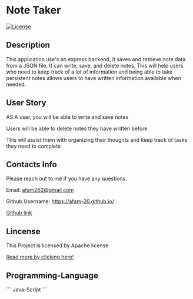 # Note Taker

[![License](https://img.shields.io/badge/license-Apache%202.0-green)](https://opensource.org/licenses/Apache-2.0) 

## Description

This application use's an express backend, it saves and retrieve note data from a JSON file. It can write, save, and delete notes. This will help users who need to keep track of a lot of information and being able to take persistent notes allows users to have written information available when needed.


## User Story

AS A user, you will be able to write and save notes

Users will be able to delete notes they have written before

This will assist them with organizing their thoughts and keep track of tasks they need to complete

## Contacts Info

Please reach out to me if you have any questions.

Email: afam262@gmail.com

Github Username: https://afam-26.github.io/

[Github link](https://afam-26.github.io/ReadMe-Generator/) 


## Lincense

This Project is licensed by Apache license

[Read more by clicking here!](https://opensource.org/licenses/Apache-2.0)

## Programming-Language 
\`\`\`
Java-Script
\`\`\`